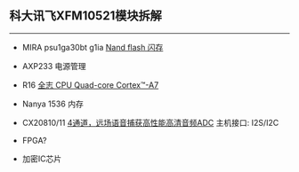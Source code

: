 ## 科大讯飞XFM10521模块拆解
---- 
- MIRA psu1ga30bt g1ia
	[Nand flash 闪存](http://www.yrbeco.net/pd.jsp?id=72&_pp=0_311_41_-1&pfc=%257B%2522groupIds%2522%253A%255B41%255D%252C%2522mul%2522%253Atrue%252C%2522lid%2522%253A1%257D)
- AXP233
	电源管理
- R16
	[全志 CPU Quad-core Cortex™-A7](http://www.allwinnertech.com/clq/r/R16.html)
- Nanya 1536
	内存
- CX20810/11
	[4通道，远场语音捕获高性能高清音频ADC](http://www.conexant.com/audiosmart/%E9%AB%98%E6%B8%85%E9%9F%B3%E9%A2%91adc/?lang=zh-hans)
	主机接口: I2S/I2C
- FPGA?

- 加密IC芯片




